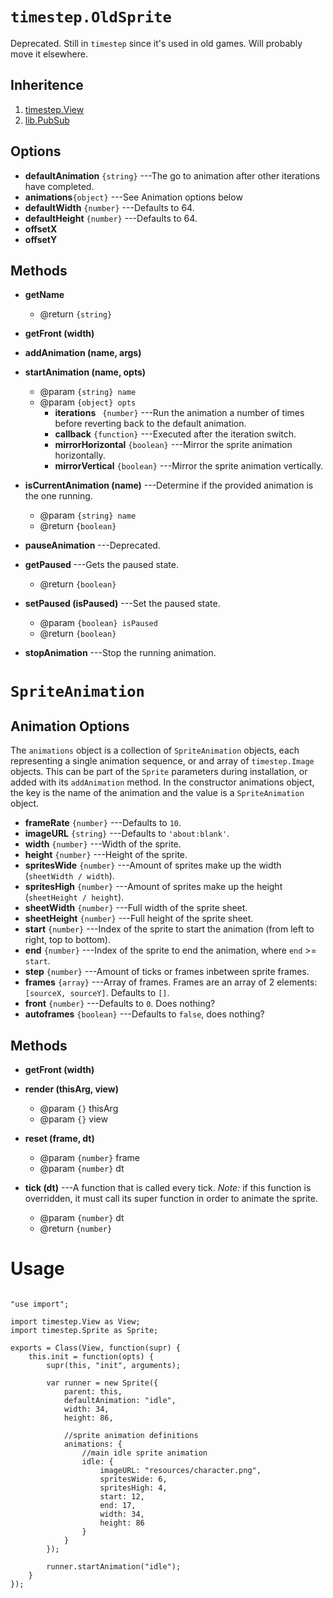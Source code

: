 # `timestep.OldSprite`

Deprecated. Still in `timestep` since it's used in old
games. Will probably move it elsewhere.

## Inheritence

1. [timestep.View](./timestep-view.md)
2. [lib.PubSub](./lib-pubsub.md)

## Options

* __defaultAnimation__ `{string}` ---The go to animation after other iterations have completed.
* __animations__`{object}` ---See Animation options below
* __defaultWidth__ `{number}` ---Defaults to 64.
* __defaultHeight__ `{number}` ---Defaults to 64.
* __offsetX__
* __offsetY__


## Methods

* __getName__
	* @return `{string}`

* __getFront (width)__

* __addAnimation (name, args)__

* __startAnimation (name, opts)__
	* @param `{string} name`
	* @param `{object} opts`
		* __iterations__ ` {number}` ---Run the animation a
          number of times before reverting back to the default animation.
		* __callback__ `{function}` ---Executed after the iteration switch.
		* __mirrorHorizontal__ `{boolean}` ---Mirror the sprite animation horizontally.
		* __mirrorVertical__ `{boolean}` ---Mirror the sprite animation vertically.

* __isCurrentAnimation (name)__ ---Determine if the provided animation is the one running.
	* @param `{string} name`
	* @return `{boolean}`

* __pauseAnimation__ ---Deprecated.

* __getPaused__ ---Gets the paused state.
    * @return `{boolean}`

* __setPaused (isPaused)__ ---Set the paused state.
	* @param `{boolean} isPaused`
	* @return `{boolean}`

* __stopAnimation__ ---Stop the running animation.


# `SpriteAnimation`

## Animation Options

The `animations` object is a collection of `SpriteAnimation`
objects, each representing a single animation sequence, or
and array of `timestep.Image` objects. This can be part of
the `Sprite` parameters during installation, or added with
its `addAnimation` method. In the constructor animations object,
the key is the name of the animation and the value is a
`SpriteAnimation` object.

* __frameRate__ `{number}` ---Defaults to `10`.
* __imageURL__ `{string}` ---Defaults to `'about:blank'`.
* __width__ `{number}` ---Width of the sprite.
* __height__ `{number}` ---Height of the sprite.
* __spritesWide__ `{number}` ---Amount of sprites make up the width (`sheetWidth / width`).
* __spritesHigh__ `{number}` ---Amount of sprites make up the height (`sheetHeight / height`).
* __sheetWidth__ `{number}` ---Full width of the sprite sheet.
* __sheetHeight__ `{number}` ---Full height of the sprite sheet.
* __start__ `{number}` ---Index of the sprite to start the animation (from left to right, top to bottom).
* __end__ `{number}` ---Index of the sprite to end the animation, where `end` >= `start`.
* __step__ `{number}` ---Amount of ticks or frames inbetween sprite frames.
* __frames__ `{array}` ---Array of frames. Frames are an array of 2 elements: `[sourceX, sourceY]`. Defaults to `[]`.
* __front__ `{number}` ---Defaults to `0`. Does nothing?
* __autoframes__ `{boolean}` ---Defaults to `false`, does nothing?


## Methods

* __getFront (width)__

* __render (thisArg, view)__
	* @param `{}` thisArg
	* @param `{}` view

* __reset (frame, dt)__
	* @param `{number}` frame
	* @param `{number}` dt

* __tick (dt)__ ---A function that is called every tick. *Note:* if this function is overridden, it must call its super function in order to animate the sprite.
	* @param `{number}` dt
	* @return `{number}`


# Usage

~~~

"use import";

import timestep.View as View;
import timestep.Sprite as Sprite;

exports = Class(View, function(supr) {
	this.init = function(opts) {
		supr(this, "init", arguments);

		var runner = new Sprite({
			parent: this,
			defaultAnimation: "idle",
			width: 34, 
			height: 86, 

			//sprite animation definitions
			animations: {
				//main idle sprite animation
				idle: {
					imageURL: "resources/character.png",
					spritesWide: 6,
					spritesHigh: 4,
					start: 12, 
					end: 17, 
					width: 34, 
					height: 86
				}   
			}   
		}); 

		runner.startAnimation("idle");
	}   
});
~~~
